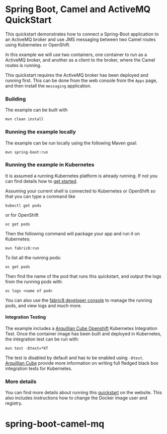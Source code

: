 # Spring Boot, Camel and ActiveMQ QuickStart

This quickstart demonstrates how to connect a Spring-Boot application to an ActiveMQ broker and use JMS messaging between two Camel routes using Kubernetes or OpenShift.

In this example we will use two containers, one container to run as a ActiveMQ broker, and another as a client to the broker, where the Camel routes is running.

This quickstart requires the ActiveMQ broker has been deployed and running first. This can be done from the web console from the `Apps` page, and then install the `messaging` application.

### Building

The example can be built with

    mvn clean install


### Running the example locally

The example can be run locally using the following Maven goal:

    mvn spring-boot:run


### Running the example in Kubernetes

It is assumed a running Kubernetes platform is already running. If not you can find details how to [get started](http://fabric8.io/guide/getStarted/index.html).

Assuming your current shell is connected to Kubernetes or OpenShift so that you can type a command like

```
kubectl get pods
```

or for OpenShift

```
oc get pods
```

Then the following command will package your app and run it on Kubernetes:

```
mvn fabric8:run
```

To list all the running pods:

    oc get pods

Then find the name of the pod that runs this quickstart, and output the logs from the running pods with:

    oc logs <name of pod>

You can also use the [fabric8 developer console](http://fabric8.io/guide/console.html) to manage the running pods, and view logs and much more.


#### Integration Testing

The example includes a [Arquillian Cube Openshift](https://github.com/arquillian/arquillian-cube/tree/master/openshift) Kubernetes Integration Test. 
Once the container image has been built and deployed in Kubernetes, the integration test can be run with:

	mvn test -Dtest=*KT

The test is disabled by default and has to be enabled using `-Dtest`. [Arquillian Cube](https://github.com/arquillian/arquillian-cube/tree/master/openshift) provide more information on writing full fledged black box integration tests for Kubernetes. 

### More details

You can find more details about running this [quickstart](http://fabric8.io/guide/quickstarts/running.html) on the website. This also includes instructions how to change the Docker image user and registry.

# spring-boot-camel-mq
